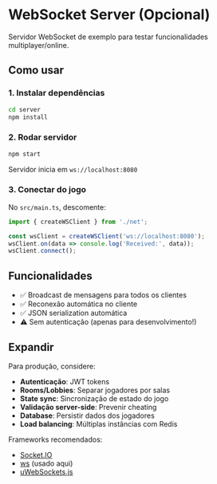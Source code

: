 # WebSocket Server (Opcional)

Servidor WebSocket de exemplo para testar funcionalidades multiplayer/online.

## Como usar

### 1. Instalar dependências

```bash
cd server
npm install
```

### 2. Rodar servidor

```bash
npm start
```

Servidor inicia em `ws://localhost:8080`

### 3. Conectar do jogo

No `src/main.ts`, descomente:

```typescript
import { createWSClient } from './net';

const wsClient = createWSClient('ws://localhost:8080');
wsClient.on(data => console.log('Received:', data));
wsClient.connect();
```

## Funcionalidades

- ✅ Broadcast de mensagens para todos os clientes
- ✅ Reconexão automática no cliente
- ✅ JSON serialization automática
- ⚠️ Sem autenticação (apenas para desenvolvimento!)

## Expandir

Para produção, considere:

- **Autenticação**: JWT tokens
- **Rooms/Lobbies**: Separar jogadores por salas
- **State sync**: Sincronização de estado do jogo
- **Validação server-side**: Prevenir cheating
- **Database**: Persistir dados dos jogadores
- **Load balancing**: Múltiplas instâncias com Redis

Frameworks recomendados:
- [Socket.IO](https://socket.io/)
- [ws](https://github.com/websockets/ws) (usado aqui)
- [uWebSockets.js](https://github.com/uNetworking/uWebSockets.js)

